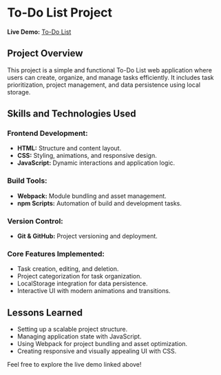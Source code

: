 # To-Do List Project

**Live Demo:** [To-Do List](https://joel-cornfield.github.io/To-Do-List/)

## Project Overview
This project is a simple and functional To-Do List web application where users can create, organize, and manage tasks efficiently. It includes task prioritization, project management, and data persistence using local storage.

## Skills and Technologies Used

### **Frontend Development:**
- **HTML:** Structure and content layout.
- **CSS:** Styling, animations, and responsive design.
- **JavaScript:** Dynamic interactions and application logic.

### **Build Tools:**
- **Webpack:** Module bundling and asset management.
- **npm Scripts:** Automation of build and development tasks.

### **Version Control:**
- **Git & GitHub:** Project versioning and deployment.

### **Core Features Implemented:**
- Task creation, editing, and deletion.
- Project categorization for task organization.
- LocalStorage integration for data persistence.
- Interactive UI with modern animations and transitions.

## Lessons Learned
- Setting up a scalable project structure.
- Managing application state with JavaScript.
- Using Webpack for project bundling and asset optimization.
- Creating responsive and visually appealing UI with CSS.

Feel free to explore the live demo linked above!
